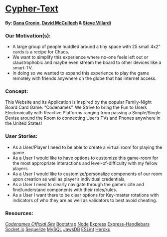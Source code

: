 # [Cypher-Text](cypher-text.herokuapp.com)
#### By: [Dana Cronin](https://decronin.github.io/), [David McCulloch](https://dmcculloch-coder.github.io/portfolio/) & [Steve Villardi](http://stevevillardi.com/)

### Our Motivation(s):
- A large group of people huddled around a tiny space with 25 small 4x2” cards is a recipe for Chaos. 
- We want to simplify this experience where no-one feels left out or claustrophobic and maybe even stream the board to other devices like a smart-TV.
- In doing so we wanted to expand this experience to play the game remotely with friends anywhere on the globe that has internet access.

### Concept:
This Website and its Application is inspired by the popular Family-Night Board Card Game: “Codenames”.
We Strive to bring the Fun to Users Electronically with Reactive Platforms ranging from passing a Simple/Single Devise around the Room to connecting User’s TVs and Phones anywhere in the United States!

### User Stories:
- As a User/Player I need to be able to create a virtual room for playing the game.
- As a User I would like to have options to customize this game-room for the most appropriate interactions and level-of-difficulty with my fellow players.
- As a User I would like to customize/personalize components of our room upon creation as well as player’s individual credentials.
- As a User I need to clearly navigate through the game’s cite and find/understand components with their roles/rules.
- As a User I want there to be clear options for Key-master rotations with indicators of who they are as well as validators to best avoid cheating.

### Resources:
_[Codenames Official Site](https://codenamesgame.com/)_
[Bootstrap](https://getbootstrap.com/)
[Node](https://nodejs.org/en/)
[Express](http://expressjs.com/)
[Express-Handlebars](https://www.npmjs.com/package/express-handlebars)
[Socket.io](https://socket.io/)
[Sequelize](https://sequelize.org/)
[MySQL](https://www.mysql.com/)
[JawsDB](https://elements.heroku.com/addons/jawsdb)
[ESLint](https://eslint.org/)
[Heroku](https://www.heroku.com/)
